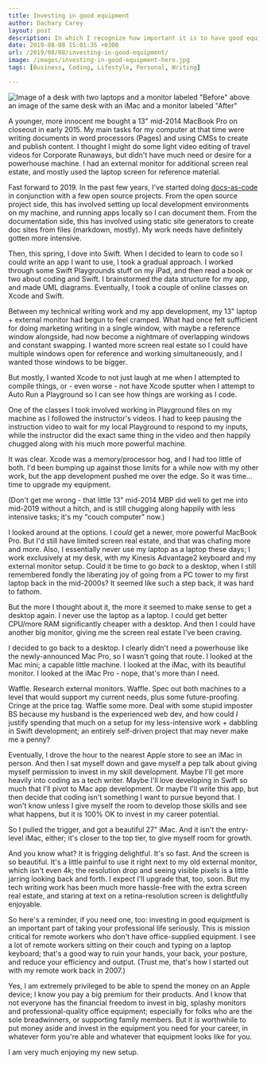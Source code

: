 ```yaml
---
title: Investing in good equipment
author: Dachary Carey
layout: post
description: In which I recognize how important it is to have good equipment, and do something about it.
date: 2019-08-08 15:01:35 +0300
url: /2019/08/08/investing-in-good-equipment/
image: /images/investing-in-good-equipment-hero.jpg
tags: [Business, Coding, Lifestyle, Personal, Writing]

---
```


![Image of a desk with two laptops and a monitor labeled "Before" above an image of the same desk with an iMac and a monitor labeled "After"](/images/new-equipment_before_after-1083x1200.jpg)

A younger, more innocent me bought a 13" mid-2014 MacBook Pro on closeout in early 2015. My main tasks for my computer at that time were writing documents in word processors (Pages) and using CMSs to create and publish content. I thought I might do some light video editing of travel videos for Corporate Runaways, but didn't have much need or desire for a powerhouse machine. I had an external monitor for additional screen real estate, and mostly used the laptop screen for reference material.

Fast forward to 2019. In the past few years, I've started doing [docs-as-code][1] in conjunction with a few open source projects. From the open source project side, this has involved setting up local development environments on my machine, and running apps locally so I can document them. From the documentation side, this has involved using static site generators to create doc sites from files (markdown, mostly). My work needs have definitely gotten more intensive.

Then, this spring, I dove into Swift. When I decided to learn to code so I could write an app I want to use, I took a gradual approach. I worked through some Swift Playgrounds stuff on my iPad, and then read a book or two about coding and Swift. I brainstormed the data structure for my app, and made UML diagrams. Eventually, I took a couple of online classes on Xcode and Swift.

Between my technical writing work and my app development, my 13" laptop + external monitor had begun to feel cramped. What had once felt sufficient for doing marketing writing in a single window, with maybe a reference window alongside, had now become a nightmare of overlapping windows and constant swapping. I wanted more screen real estate so I could have multiple windows open for reference and working simultaneously, and I wanted those windows to be bigger. 

But mostly, I wanted Xcode to not just laugh at me when I attempted to compile things, or - even worse - not have Xcode sputter when I attempt to Auto Run a Playground so I can see how things are working as I code. 

One of the classes I took involved working in Playground files on my machine as I followed the instructor's videos. I had to keep pausing the instruction video to wait for my local Playground to respond to my inputs, while the instructor did the exact same thing in the video and then happily chugged along with his much more powerful machine.

It was clear. Xcode was a memory/processor hog, and I had too little of both. I'd been bumping up against those limits for a while now with my other work, but the app development pushed me over the edge. So it was time... time to upgrade my equipment.

(Don't get me wrong - that little 13" mid-2014 MBP did well to get me into mid-2019 without a hitch, and is still chugging along happily with less intensive tasks; it's my "couch computer" now.)

I looked around at the options. I _could_ get a newer, more powerful MacBook Pro. But I'd still have limited screen real estate, and that was chafing more and more. Also, I essentially never use my laptop as a laptop these days; I work exclusively at my desk, with my Kinesis Advantage2 keyboard and my external monitor setup. Could it be time to go _back_ to a desktop, when I still remembered fondly the liberating joy of going from a PC tower to my first laptop back in the mid-2000s? It seemed like such a step back, it was hard to fathom. 

But the more I thought about it, the more it seemed to make sense to get a desktop again. I never use the laptop as a laptop. I could get better CPU/more RAM significantly cheaper with a desktop. And then I could have another big monitor, giving me the screen real estate I've been craving.

I decided to go back to a desktop. I clearly didn't need a powerhouse like the newly-announced Mac Pro, so I wasn't going that route. I looked at the Mac mini; a capable little machine. I looked at the iMac, with its beautiful monitor. I looked at the iMac Pro - nope, that's more than I need. 

Waffle. Research external monitors. Waffle. Spec out both machines to a level that would support my current needs, plus some future-proofing. Cringe at the price tag. Waffle some more. Deal with some stupid imposter BS because my husband is the experienced web dev, and how could _I_ justify spending that much on a setup for my less-intensive work + dabbling in Swift development; an entirely self-driven project that may never make me a penny?

Eventually, I drove the hour to the nearest Apple store to see an iMac in person. And then I sat myself down and gave myself a pep talk about giving myself permission to invest in my skill development. Maybe I'll get more heavily into coding as a tech writer. Maybe I'll love developing in Swift so much that I'll pivot to Mac app development. Or maybe I'll write this app, but then decide that coding isn't something I want to pursue beyond that. I won't know unless I give myself the room to develop those skills and see what happens, but it is 100% OK to invest in my career potential. 

So I pulled the trigger, and got a beautiful 27" iMac. And it isn't the entry-level iMac, either; it's closer to the top tier, to give myself room for growth.

And you know what? It is frigging delightful. It's so fast. And the screen is so beautiful. It's a little painful to use it right next to my old external monitor, which isn't even 4k; the resolution drop and seeing visible pixels is a little jarring looking back and forth. I expect I'll upgrade that, too, soon. But my tech writing work has been much more hassle-free with the extra screen real estate, and staring at text on a retina-resolution screen is delightfully enjoyable.

So here's a reminder, if you need one, too: investing in good equipment is an important part of taking your professional life seriously. This is mission critical for remote workers who don't have office-supplied equipment. I see a lot of remote workers sitting on their couch and typing on a laptop keyboard; that's a good way to ruin your hands, your back, your posture, and reduce your efficiency and output. (Trust me, that's how I started out with my remote work back in 2007.)

Yes, I am extremely privileged to be able to spend the money on an Apple device; I know you pay a big premium for their products. And I know that not everyone has the financial freedom to invest in big, splashy monitors and professional-quality office equipment; especially for folks who are the sole breadwinners, or supporting family members. But it _is_ worthwhile to put money aside and invest in the equipment you need for your career, in whatever form you're able and whatever that equipment looks like for you.

I am very much enjoying my new setup.

 [1]: https://www.writethedocs.org/guide/docs-as-code/